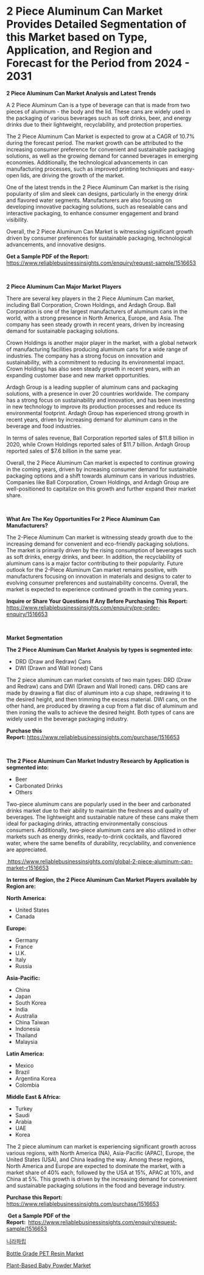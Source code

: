 <p><h1>2 Piece Aluminum Can Market Provides Detailed Segmentation of this Market based on Type, Application, and Region and Forecast for the Period from 2024 - 2031</h1></p><p><strong>2 Piece Aluminum Can Market Analysis and Latest Trends</strong></p>
<p><p>A 2 Piece Aluminum Can is a type of beverage can that is made from two pieces of aluminum - the body and the lid. These cans are widely used in the packaging of various beverages such as soft drinks, beer, and energy drinks due to their lightweight, recyclability, and protection properties.</p><p>The 2 Piece Aluminum Can Market is expected to grow at a CAGR of 10.7% during the forecast period. The market growth can be attributed to the increasing consumer preference for convenient and sustainable packaging solutions, as well as the growing demand for canned beverages in emerging economies. Additionally, the technological advancements in can manufacturing processes, such as improved printing techniques and easy-open lids, are driving the growth of the market.</p><p>One of the latest trends in the 2 Piece Aluminum Can market is the rising popularity of slim and sleek can designs, particularly in the energy drink and flavored water segments. Manufacturers are also focusing on developing innovative packaging solutions, such as resealable cans and interactive packaging, to enhance consumer engagement and brand visibility.</p><p>Overall, the 2 Piece Aluminum Can Market is witnessing significant growth driven by consumer preferences for sustainable packaging, technological advancements, and innovative designs.</p></p>
<p><strong>Get a Sample PDF of the Report:&nbsp;</strong> <a href="https://www.reliablebusinessinsights.com/enquiry/request-sample/1516653">https://www.reliablebusinessinsights.com/enquiry/request-sample/1516653</a></p>
<p>&nbsp;</p>
<p><strong>2 Piece Aluminum Can Major Market Players</strong></p>
<p><p>There are several key players in the 2 Piece Aluminum Can market, including Ball Corporation, Crown Holdings, and Ardagh Group. Ball Corporation is one of the largest manufacturers of aluminum cans in the world, with a strong presence in North America, Europe, and Asia. The company has seen steady growth in recent years, driven by increasing demand for sustainable packaging solutions.</p><p>Crown Holdings is another major player in the market, with a global network of manufacturing facilities producing aluminum cans for a wide range of industries. The company has a strong focus on innovation and sustainability, with a commitment to reducing its environmental impact. Crown Holdings has also seen steady growth in recent years, with an expanding customer base and new market opportunities.</p><p>Ardagh Group is a leading supplier of aluminum cans and packaging solutions, with a presence in over 20 countries worldwide. The company has a strong focus on sustainability and innovation, and has been investing in new technology to improve its production processes and reduce its environmental footprint. Ardagh Group has experienced strong growth in recent years, driven by increasing demand for aluminum cans in the beverage and food industries.</p><p>In terms of sales revenue, Ball Corporation reported sales of $11.8 billion in 2020, while Crown Holdings reported sales of $11.7 billion. Ardagh Group reported sales of $7.6 billion in the same year.</p><p>Overall, the 2 Piece Aluminum Can market is expected to continue growing in the coming years, driven by increasing consumer demand for sustainable packaging options and a shift towards aluminum cans in various industries. Companies like Ball Corporation, Crown Holdings, and Ardagh Group are well-positioned to capitalize on this growth and further expand their market share.</p></p>
<p>&nbsp;</p>
<p><strong>What Are The Key Opportunities For 2 Piece Aluminum Can Manufacturers?</strong></p>
<p><p>The 2-Piece Aluminum Can market is witnessing steady growth due to the increasing demand for convenient and eco-friendly packaging solutions. The market is primarily driven by the rising consumption of beverages such as soft drinks, energy drinks, and beer. In addition, the recyclability of aluminum cans is a major factor contributing to their popularity. Future outlook for the 2-Piece Aluminum Can market remains positive, with manufacturers focusing on innovation in materials and designs to cater to evolving consumer preferences and sustainability concerns. Overall, the market is expected to experience continued growth in the coming years.</p></p>
<p><strong>Inquire or Share Your Questions If Any Before Purchasing This Report:</strong> <a href="https://www.reliablebusinessinsights.com/enquiry/pre-order-enquiry/1516653">https://www.reliablebusinessinsights.com/enquiry/pre-order-enquiry/1516653</a></p>
<p>&nbsp;</p>
<p><strong>Market Segmentation</strong></p>
<p><strong>The 2 Piece Aluminum Can Market Analysis by types is segmented into:</strong></p>
<p><ul><li>DRD (Draw and Redraw) Cans</li><li>DWI (Drawn and Wall Ironed) Cans</li></ul></p>
<p><p>The 2 piece aluminum can market consists of two main types: DRD (Draw and Redraw) cans and DWI (Drawn and Wall Ironed) cans. DRD cans are made by drawing a flat disc of aluminum into a cup shape, redrawing it to the desired height, and then trimming the excess material. DWI cans, on the other hand, are produced by drawing a cup from a flat disc of aluminum and then ironing the walls to achieve the desired height. Both types of cans are widely used in the beverage packaging industry.</p></p>
<p><strong>Purchase this Report:&nbsp;</strong><a href="https://www.reliablebusinessinsights.com/purchase/1516653">https://www.reliablebusinessinsights.com/purchase/1516653</a></p>
<p>&nbsp;</p>
<p><strong>The 2 Piece Aluminum Can Market Industry Research by Application is segmented into:</strong></p>
<p><ul><li>Beer</li><li>Carbonated Drinks</li><li>Others</li></ul></p>
<p><p>Two-piece aluminum cans are popularly used in the beer and carbonated drinks market due to their ability to maintain the freshness and quality of beverages. The lightweight and sustainable nature of these cans make them ideal for packaging drinks, attracting environmentally conscious consumers. Additionally, two-piece aluminum cans are also utilized in other markets such as energy drinks, ready-to-drink cocktails, and flavored water, where the same benefits of durability, recyclability, and convenience are appreciated.</p></p>
<p><a href="https://www.reliablebusinessinsights.com/global-2-piece-aluminum-can-market-r1516653">&nbsp;https://www.reliablebusinessinsights.com/global-2-piece-aluminum-can-market-r1516653</a></p>
<p><strong>In terms of Region, the 2 Piece Aluminum Can Market Players available by Region are:</strong></p>
<p>
    <p> <strong> North America: </strong>
        <ul>
            <li>United States</li>
            <li>Canada</li>
        </ul>
        </p> 
    <p> <strong> Europe: </strong>
        <ul>
            <li>Germany</li>
            <li>France</li>
            <li>U.K.</li>
            <li>Italy</li>
            <li>Russia</li>
        </ul>
        </p> 
    <p> <strong> Asia-Pacific: </strong>
        <ul>
            <li>China</li>
            <li>Japan</li>
            <li>South Korea</li>
            <li>India</li>
            <li>Australia</li>
            <li>China Taiwan</li>
            <li>Indonesia</li>
            <li>Thailand</li>
            <li>Malaysia</li>
        </ul>
        </p> 
    <p> <strong> Latin America: </strong>
        <ul>
            <li>Mexico</li>
            <li>Brazil</li>
            <li>Argentina Korea</li>
            <li>Colombia</li>
        </ul>
        </p> 
    <p> <strong> Middle East & Africa: </strong>
        <ul>
            <li>Turkey</li>
            <li>Saudi</li>
            <li>Arabia</li>
            <li>UAE</li>
            <li>Korea</li>
        </ul>
    </p>
    </p>
<p><p>The 2 piece aluminum can market is experiencing significant growth across various regions, with North America (NA), Asia-Pacific (APAC), Europe, the United States (USA), and China leading the way. Among these regions, North America and Europe are expected to dominate the market, with a market share of 40% each, followed by the USA at 15%, APAC at 10%, and China at 5%. This growth is driven by the increasing demand for convenient and sustainable packaging solutions in the food and beverage industry.</p></p>
<p><strong>Purchase this Report: </strong><a href="https://www.reliablebusinessinsights.com/purchase/1516653">https://www.reliablebusinessinsights.com/purchase/1516653</a></p>
<p>&nbsp;<strong>Get a Sample PDF of the Report:&nbsp;&nbsp;</strong><a href="https://www.reliablebusinessinsights.com/enquiry/request-sample/1516653">https://www.reliablebusinessinsights.com/enquiry/request-sample/1516653</a></p>
<p><strong></strong></p>
<p><p><a href="https://github.com/PercyHagernes9778/Market-Research-Report-List-2/blob/main/32273163142.md">니라파립</a></p><p><a href="https://medium.com/@sagorhossaincs33_80453/comprehensive-analysis-of-the-global-bottle-grade-pet-resin-market-growth-trends-market-b4a5cd265e7f">Bottle Grade PET Resin Market</a></p><p><a href="https://medium.com/@raap8632472024/plant-based-baby-powder-market-a-global-and-regional-analysis-focus-on-region-country-level-2d1e2d00692d">Plant-Based Baby Powder Market</a></p></p>